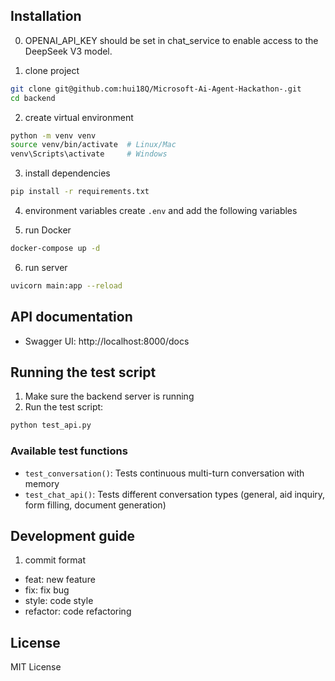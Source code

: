 
## Installation

0. OPENAI_API_KEY should be set in chat_service to enable access to the DeepSeek V3 model.

1. clone project
```bash
git clone git@github.com:hui18Q/Microsoft-Ai-Agent-Hackathon-.git
cd backend
```

2. create virtual environment
```bash
python -m venv venv
source venv/bin/activate  # Linux/Mac
venv\Scripts\activate     # Windows
```

3. install dependencies
```bash
pip install -r requirements.txt
```

4. environment variables
create `.env` and add the following variables

5. run Docker
```bash
docker-compose up -d
```

6. run server
```bash
uvicorn main:app --reload
```

## API documentation

- Swagger UI: http://localhost:8000/docs

## Running the test script
1. Make sure the backend server is running
2. Run the test script:
```bash
python test_api.py
```
### Available test functions

- `test_conversation()`: Tests continuous multi-turn conversation with memory
- `test_chat_api()`: Tests different conversation types (general, aid inquiry, form filling, document generation)


## Development guide

1. commit format
- feat: new feature
- fix: fix bug
- style: code style
- refactor: code refactoring

## License

MIT License 